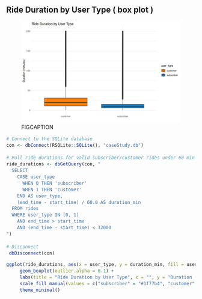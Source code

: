 ## Ride Duration by User Type ( box plot )

<figure class="float-right">
  <a href="../images/Ride_Duration_by_User_Type_box.png" target="_blank" title="Select image to open full sized chart">
  <img src="../images/thumbnails/Ride_Duration_by_User_Type_box.png" alt="ALT_TEXT">
  </a>
  <figcaption>
  FIGCAPTION
  </figcaption>
</figure>





```R
# Connect to the SQLite database
con <- dbConnect(RSQLite::SQLite(), "caseStudy.db")

# Pull ride durations for valid subscriber/customer rides under 60 min
ride_durations <- dbGetQuery(con, "
  SELECT
    CASE user_type
      WHEN 0 THEN 'subscriber'
      WHEN 1 THEN 'customer'
    END AS user_type,
    (end_time - start_time) / 60.0 AS duration_min
  FROM rides
  WHERE user_type IN (0, 1)
    AND end_time > start_time
    AND (end_time - start_time) < 12000
")

# Disconnect
 dbDisconnect(con)
```


```R
ggplot(ride_durations, aes(x = user_type, y = duration_min, fill = user_type)) +
     geom_boxplot(outlier.alpha = 0.1) +
     labs(title = "Ride Duration by User Type", x = "", y = "Duration (minutes)") +
     scale_fill_manual(values = c("subscriber" = "#1f77b4", "customer" = "#ff7f0e")) +
     theme_minimal()
```
